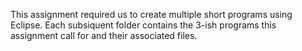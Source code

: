 This assignment required us to create multiple short programs using Eclipse.
Each subsiquent folder contains the 3-ish programs this assignment call for and their associated files.
